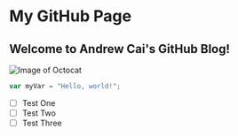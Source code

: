 # My GitHub Page
## Welcome to Andrew Cai's GitHub Blog!

![Image of Octocat](https://octodex.github.com/images/original.png)

``` javascript
var myVar = "Hello, world!";
```
- [ ] Test One
- [ ] Test Two
- [ ] Test Three
